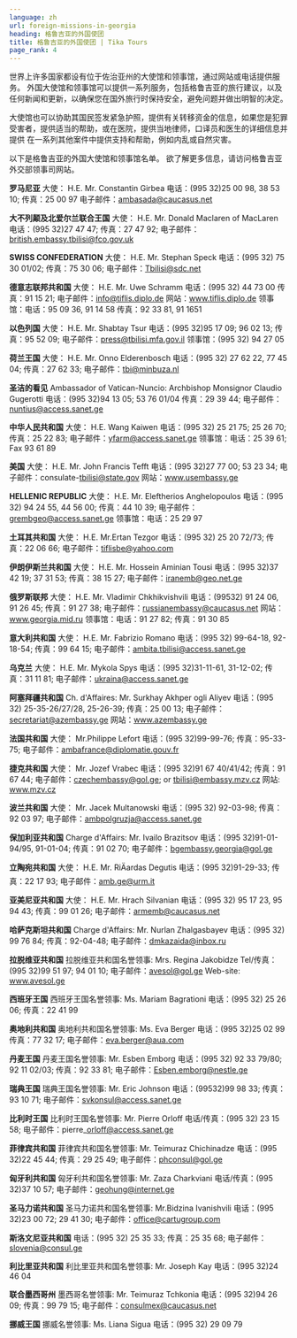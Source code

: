 ```yaml
---
language: zh
url: foreign-missions-in-georgia
heading: 格鲁吉亚的外国使团
title: 格鲁吉亚的外国使团 | Tika Tours
page_rank: 4
---
```

<div class="row content-row"><!-- 902 (1)-->
<div class="col-xs-12 col-sm-6 col-md-6"><!-- 1249 -->

世界上许多国家都设有位于佐治亚州的大使馆和领事馆，通过网站或电话提供服务。 外国大使馆和领事馆可以提供一系列服务，包括格鲁吉亚的旅行建议，以及任何新闻和更新，以确保您在国外旅行时保持安全，避免问题并做出明智的决定。

</div>

<div class="col-xs-12 col-sm-6 col-md-6"><!-- 1250 -->

大使馆也可以协助其国民签发紧急护照，提供有关转移资金的信息，如果您是犯罪受害者，提供适当的帮助，或在医院，提供当地律师，口译员和医生的详细信息并提供 在一系列其他案件中提供支持和帮助，例如内乱或自然灾害。

</div>

</div>

<div class="row content-row"><!-- 903 (2)-->
<div class="col-xs-12"><!-- 1251 -->

以下是格鲁吉亚的外国大使馆和领事馆名单。 欲了解更多信息，请访问格鲁吉亚外交部领事司网站。

</div>

</div>

<div class="row content-row"><!-- 904 (3)-->
<div class="col-xs-12 col-sm-6 col-md-6"><!-- 1252 -->

**罗马尼亚**
大使： H.E. Mr. Constantin Girbea
电话：(995 32)25 00 98, 38 53 10; 传真：25 00 97
电子邮件：ambasada@caucasus.net


**大不列颠及北爱尔兰联合王国**
大使： H.E. Mr. Donald Maclaren of MacLaren
电话：(995 32)27 47 47; 传真：27 47 92;
电子邮件：british.embassy.tbilisi@fco.gov.uk


**SWISS CONFEDERATION**
大使： H.E. Mr. Stephan Speck
电话：(995 32) 75 30 01/02; 传真：75 30 06;
电子邮件：Tbilisi@sdc.net


**德意志联邦共和国**
大使： H.E. Mr. Uwe Schramm
电话：(995 32) 44 73 00 传真：91 15 21;
电子邮件：info@tiflis.diplo.de
网站：www.tiflis.diplo.de
领事馆：电话：95 09 36, 91 14 58 传真：92 33 81, 91 1651


**以色列国**
大使： H.E. Mr. Shabtay Tsur
电话：(995 32)95 17 09; 96 02 13; 传真：95 52 09;
电子邮件：press@tbilisi.mfa.gov.il
领事馆：(995 32) 94 27 05


**荷兰王国**
大使： H.E. Mr. Onno Elderenbosch
电话：(995 32) 27 62 22, 77 45 04; 传真：27 62 33;
电子邮件：tbi@minbuza.nl


**圣洁的看见**
Ambassador of Vatican\-Nuncio: Archbishop Monsignor Claudio Gugerotti
电话：(995 32)94 13 05; 53 76 01/04 传真：29 39 44;
电子邮件：nuntius@access.sanet.ge


**中华人民共和国**
大使： H.E. Wang Kaiwen
电话：(995 32) 25 21 75; 25 26 70; 传真：25 22 83;
电子邮件：yfarm@access.sanet.ge
领事馆：电话：25 39 61; Fax 93 61 89


**美国**
大使： H.E. Mr. John Francis Tefft
电话：(995 32)27 77 00; 53 23 34;
电子邮件：consulate\-tbilisi@state.gov
网站：www.usembassy.ge


**HELLENIC REPUBLIC**
大使： H.E. Mr. Eleftherios Anghelopoulos
电话：(995 32) 94 24 55, 44 56 00; 传真：44 10 39;
电子邮件：grembgeo@access.sanet.ge
领事馆：电话：25 29 97


**土耳其共和国**
大使： H.E. Mr.Ertan Tezgor
电话：(995 32) 25 20 72/73; 传真：22 06 66;
电子邮件：tiflisbe@yahoo.com


**伊朗伊斯兰共和国**
大使： H.E. Mr. Hossein Aminian Tousi
电话：(995 32)37 42 19; 37 31 53; 传真：38 15 27;
电子邮件：iranemb@geo.net.ge


**俄罗斯联邦**
大使： H.E. Mr. Vladimir Chkhikvishvili
电话：(99532) 91 24 06, 91 26 45; 传真：91 27 38;
电子邮件：russianembassy@caucasus.net
网站：www.georgia.mid.ru
领事馆：电话：91 27 82; 传真：91 30 85


**意大利共和国**
大使： H.E. Mr. Fabrizio Romano
电话：(995 32) 99\-64\-18, 92\-18\-54; 传真：99 64 15;
电子邮件：ambita.tbilisi@access.sanet.ge


**乌克兰**
大使： H.E. Mr. Mykola Spys
电话：(995 32)31\-11\-61, 31\-12\-02; 传真：31 11 81;
电子邮件：ukraina@access.sanet.ge


**阿塞拜疆共和国**
Ch. d'Affaires: Mr. Surkhay Akhper ogli Aliyev
电话：(995 32) 25\-35\-26/27/28, 25\-26\-39; 传真：25 00 13;
电子邮件：secretariat@azembassy.ge
网站：www.azembassy.ge


**法国共和国**
大使： Mr.Philippe Lefort
电话：(995 32)99\-99\-76; 传真：95\-33\-75;
电子邮件：ambafrance@diplomatie.gouv.fr

</div>

<div class="col-xs-12 col-sm-6 col-md-6"><!-- 1253 -->

**捷克共和国**
大使： Mr. Jozef Vrabec
电话：(995 32)91 67 40/41/42; 传真：91 67 44;
电子邮件：czechembassy@gol.ge; or tbilisi@embassy.mzv.cz
网站: www.mzv.cz


**波兰共和国**
大使： Mr. Jacek Multanowski
电话：(995 32) 92\-03\-98; 传真：92 03 97;
电子邮件：ambpolgruzja@access.sanet.ge


**保加利亚共和国**
Charge d'Affairs: Mr. Ivailo Brazitsov
电话：(995 32)91\-01\-94/95, 91\-01\-04; 传真：91 02 70;
电子邮件：bgembassy.georgia@gol.ge


**立陶宛共和国**
大使： H.E. Mr. RiÄardas Degutis
电话：(995 32)91\-29\-33; 传真：22 17 93;
电子邮件：amb.ge@urm.it


**亚美尼亚共和国**
大使： H.E. Mr. Hrach Silvanian
电话：(995 32) 95 17 23, 95 94 43; 传真：99 01 26;
电子邮件：armemb@caucasus.net


**哈萨克斯坦共和国**
Charge d'Affairs: Mr. Nurlan Zhalgasbayev
电话：(995 32) 99 76 84; 传真：92\-04\-48;
电子邮件：dmkazaida@inbox.ru


**拉脱维亚共和国**
拉脱维亚共和国名誉领事: Mrs. Regina Jakobidze
Tel/传真：(995 32)99 51 97; 94 01 10;
电子邮件：avesol@gol.ge Web\-site: www.avesol.ge


**西班牙王国**
西班牙王国名誉领事: Ms. Mariam Bagrationi
电话：(995 32) 25 26 06; 传真：22 41 99


**奥地利共和国**
奥地利共和国名誉领事: Ms. Eva Berger
电话：(995 32)25 02 99 传真：77 32 17;
电子邮件：eva.berger@aua.com


**丹麦王国**
丹麦王国名誉领事: Mr. Esben Emborg
电话：(995 32) 92 33 79/80; 92 11 02/03; 传真：92 33 81;
电子邮件：Esben.emborg@nestle.ge


**瑞典王国**
瑞典王国名誉领事: Mr. Eric Johnson
电话：(99532)99 98 33; 传真：93 10 71;
电子邮件：svkonsul@access.sanet.ge


**比利时王国**
比利时王国名誉领事: Mr. Pierre Orloff
电话/传真：(995 32) 23 15 58;
电子邮件：pierre\_orloff@access.sanet.ge


**菲律宾共和国**
菲律宾共和国名誉领事: Mr. Teimuraz Chichinadze
电话：(995 32)22 45 44; 传真：29 25 49;
电子邮件：phconsul@gol.ge


**匈牙利共和国**
匈牙利共和国名誉领事: Mr. Zaza Charkviani
电话/传真：(995 32)37 10 57;
电子邮件：geohung@internet.ge


**圣马力诺共和国**
圣马力诺共和国名誉领事: Mr.Bidzina Ivanishvili
电话：(995 32)23 00 72; 29 41 30;
电子邮件：office@cartugroup.com


**斯洛文尼亚共和国**
电话：(995 32) 25 35 33; 传真：25 35 68;
电子邮件：slovenia@consul.ge


**利比里亚共和国**
利比里亚共和国名誉领事: Mr. Joseph Kay
电话：(995 32)24 46 04


**联合墨西哥州**
墨西哥名誉领事: Mr. Teimuraz Tchkonia
电话：(995 32)94 26 09; 传真：99 79 15;
电子邮件：consulmex@caucasus.net


**挪威王国**
挪威名誉领事: Ms. Liana Sigua
电话：(995 32) 29 09 79

</div>

</div>
